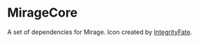 # MirageCore

A set of dependencies for Mirage.
Icon created by [IntegrityFate](https://integrityfate.com/).